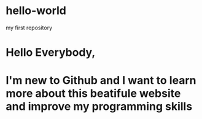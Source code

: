 # hello-world
my first repository

# Hello Everybody,
# I'm new to Github and I want to learn more about this beatifule website and improve my programming skills
